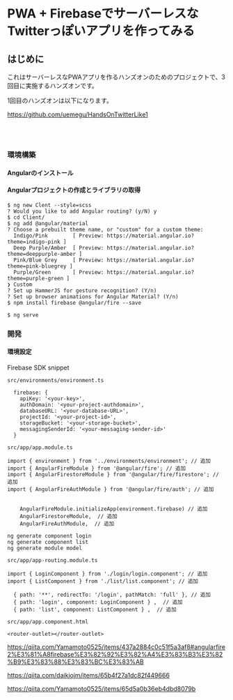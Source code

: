 # PWA + FirebaseでサーバーレスなTwitterっぽいアプリを作ってみる

## はじめに

これはサーバーレスなPWAアプリを作るハンズオンのためのプロジェクトで、3回目に実施するハンズオンです。

1回目のハンズオンは以下になります。

https://github.com/uemegu/HandsOnTwitterLike1

<br><br>

### 環境構築

#### Angularのインストール

#### Angularプロジェクトの作成とライブラリの取得

````
$ ng new Clent --style=scss
? Would you like to add Angular routing? (y/N) y
$ cd Client/
$ ng add @angular/material
? Choose a prebuilt theme name, or "custom" for a custom theme: 
  Indigo/Pink        [ Preview: https://material.angular.io?theme=indigo-pink ] 
  Deep Purple/Amber  [ Preview: https://material.angular.io?theme=deeppurple-amber ] 
  Pink/Blue Grey     [ Preview: https://material.angular.io?theme=pink-bluegrey ] 
  Purple/Green       [ Preview: https://material.angular.io?theme=purple-green ] 
❯ Custom 
? Set up HammerJS for gesture recognition? (Y/n) 
? Set up browser animations for Angular Material? (Y/n) 
$ npm install firebase @angular/fire --save
````

````
$ ng serve
````

### 開発

#### 環境設定

Firebase SDK snippet
````
src/environments/environment.ts

  firebase: {
    apiKey: '<your-key>',
    authDomain: '<your-project-authdomain>',
    databaseURL: '<your-database-URL>',
    projectId: '<your-project-id>',
    storageBucket: '<your-storage-bucket>',
    messagingSenderId: '<your-messaging-sender-id>'
  }
````

````
src/app/app.module.ts

import { environment } from '../environments/environment'; // 追加
import { AngularFireModule } from '@angular/fire'; // 追加
import { AngularFirestoreModule } from '@angular/fire/firestore'; // 追加
import { AngularFireAuthModule } from '@angular/fire/auth'; // 追加


    AngularFireModule.initializeApp(environment.firebase) // 追加
    AngularFirestoreModule,  // 追加
    AngularFireAuthModule,  // 追加
````


````
ng generate component login
ng generate component list
ng generate module model
````

````
src/app/app-routing.module.ts

import { LoginComponent } from './login/login.component'; // 追加
import { ListComponent } from './list/list.component'; // 追加

  { path: '**', redirectTo: '/login', pathMatch: 'full' }, // 追加
  { path: 'login', component: LoginComponent } ,  // 追加
  { path: 'list', component: ListComponent } ,  // 追加
````

````
src/app/app.component.html

<router-outlet></router-outlet>
````


https://qiita.com/Yamamoto0525/items/437a2884c0c51f5a3af8#angularfire2%E3%81%A8firebase%E3%82%92%E3%82%A4%E3%83%B3%E3%82%B9%E3%83%88%E3%83%BC%E3%83%AB

https://qiita.com/daikiojm/items/65b4f27a1dc82f449666

https://qiita.com/Yamamoto0525/items/65d5a0b36eb4dbd8079b